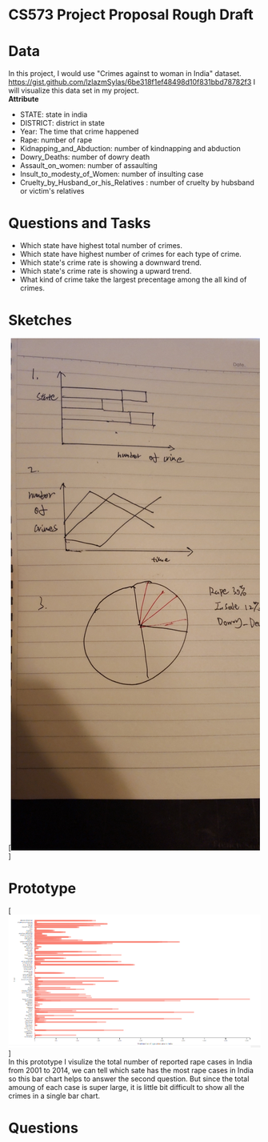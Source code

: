 # CS573 Project Proposal Rough Draft

# Data
In this project, I would use "Crimes against to woman in India" dataset. https://gist.github.com/lzlazmSylas/6be318f1ef48498d10f831bbd78782f3
I will visualize this data set in my project.  
**Attribute**  
- STATE: state in india  
- DISTRICT: district in state  
- Year: The time that crime happened  
- Rape: number of rape  
- Kidnapping_and_Abduction:  number of kindnapping and abduction
- Dowry_Deaths:  number of dowry death
- Assault_on_women:  number of assaulting
- Insult_to_modesty_of_Women:  number of insulting case
- Cruelty_by_Husband_or_his_Relatives : number of cruelty by hubsband or victim's relatives
# Questions and Tasks
- Which state have highest total number of crimes.
- Which state have highest number of crimes for each type of crime.
- Which state's crime rate is showing a downward trend.
- Which state's crime rate is showing a upward trend.
- What kind of crime take the largest precentage among the all kind of crimes.
# Sketches
[![image](https://github.com/lzlazmSylas/CS573_Project_Proposal_Rough_Draft/blob/main/Sketchesjpg.jpg)]   
# Prototype
[![image](https://github.com/lzlazmSylas/CS573_Project_Proposal_Rough_Draft/blob/main/prototype.png)]  
In this prototype I visulize the total number of reported rape cases in India from 2001 to 2014, we can tell which sate has the most rape cases in India so this bar chart helps to answer the second question. But since the total amoung of each case is super large, it is little bit difficult to show all the crimes in a single bar chart. 
# Questions
